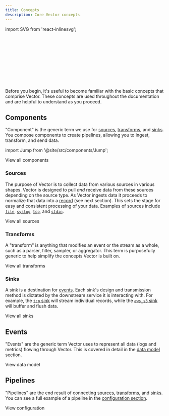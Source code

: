 ```yaml
---
title: Concepts
description: Core Vector concepts
---
```


import SVG from 'react-inlinesvg';

<SVG src="/img/concepts.svg" />

Before you begin, it's useful to become familiar with the basic concepts that
comprise Vector. These concepts are used throughout the documentation and are
helpful to understand as you proceed.

## Components

"Component" is the generic term we use for [sources](#sources),
[transforms](#transforms), and [sinks](#sinks). You compose components to create
pipelines, allowing you to ingest, transform, and send data.

import Jump from '@site/src/components/Jump';

<Jump to="/components">View all components</Jump>

### Sources

The purpose of Vector is to collect data from various sources in various shapes. Vector is designed to pull _and_ receive data from these sources depending on the source type. As Vector ingests data it proceeds to normalize that data into a [record](#records) \(see next section\). This sets the stage for easy and consistent processing of your data. Examples of sources include [`file`][docs.sources.file], [`syslog`][docs.sources.syslog], [`tcp`][docs.sources.tcp], and [`stdin`][docs.sources.stdin].

<Jump to="/docs/reference/sources">View all sources</Jump>

### Transforms

A "transform" is anything that modifies an event or the stream as a whole, such as a parser, filter, sampler, or aggregator. This term is purposefully generic to help simplify the concepts Vector is built on.

<Jump to="/docs/reference/transforms">View all transforms</Jump>

### Sinks

A sink is a destination for [events][docs.data_model#event]. Each sink's design and transmission method is dictated by the downstream service it is interacting with. For example, the [`tcp` sink][docs.sinks.tcp] will stream individual records, while the [`aws_s3` sink][docs.sinks.aws_s3] will buffer and flush data.

<Jump to="/docs/reference/sinks">View all sinks</Jump>

## Events

"Events" are the generic term Vector uses to represent all data (logs and
metrics) flowing through Vector. This is covered in detail in the
[data model][docs.data-model] section.

<Jump to="/docs/about/data-model">View data model</Jump>

## Pipelines

"Pipelines" are the end result of connecting [sources](#sources),
[transforms](#transforms), and [sinks](#sinks). You can see a full example
of a pipeline in the [configuration section][docs.configuration].

<Jump to="/docs/setup/configuration">View configuration</Jump>


[docs.configuration]: /docs/setup/configuration
[docs.data-model]: /docs/about/data-model
[docs.data_model#event]: /docs/about/data-model#event
[docs.sinks.aws_s3]: /docs/reference/sinks/aws_s3
[docs.sinks.tcp]: /docs/reference/sinks/tcp
[docs.sources.file]: /docs/reference/sources/file
[docs.sources.stdin]: /docs/reference/sources/stdin
[docs.sources.syslog]: /docs/reference/sources/syslog
[docs.sources.tcp]: /docs/reference/sources/tcp

